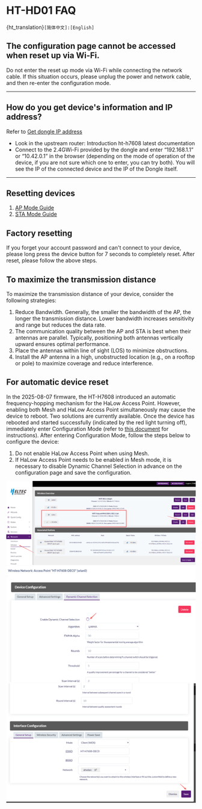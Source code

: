 # HT-HD01 FAQ

{ht_translation}`[简体中文]:[English]`

## The configuration page cannot be accessed when reset up via Wi-Fi.
Do not enter the reset up mode via Wi-Fi while connecting the network cable. If this situation occurs, please unplug the power and network cable, and then re-enter the configuration mode.

---------------------------------------

## How do you get device's information and IP address?
Refer to [Get dongle IP address](https://docs.heltec.org/en/wifi_halow/ht-hd01/index.html#view-and-change-the-configuration)
- Look in the upstream router: Introduction  ht-h7608 latest documentation
- Connect to the 2.4GWi-Fi provided by the dongle and enter “192.168.1.1” or “10.42.0.1” in the browser (depending on the mode of operation of the device, if you are not sure which one to enter, you can try both). You will see the IP of the connected device and the IP of the Dongle itself.

-------------------------------------

## Resetting devices

1. [AP Mode Guide](https://docs.heltec.org/en/wifi_halow/ht-hd01/ap.html)
2. [STA Mode Guide](https://docs.heltec.org/en/wifi_halow/ht-hd01/sta.html)

## Factory resetting
If you forget your account password and can't connect to your device, please long press the device button for 7 seconds to completely reset. After reset, please follow the above steps.

## To maximize the transmission distance
To maximize the transmission distance of your device, consider the following strategies:
1. Reduce Bandwidth. Generally, the smaller the bandwidth of the AP, the longer the transmission distance. Lower bandwidth increases sensitivity and range but reduces the data rate.
2. The communication quality between the AP and STA is best when their antennas are parallel. Typically, positioning both antennas vertically upward ensures optimal performance.
3. Place the antennas within line of sight (LOS) to minimize obstructions.
4. Install the AP antenna in a high, unobstructed location (e.g., on a rooftop or pole) to maximize coverage and reduce interference.

## For automatic device reset

In the 2025-08-07 firmware, the HT-H7608 introduced an automatic frequency-hopping mechanism for the HaLow Access Point. However, enabling both Mesh and HaLow Access Point simultaneously may cause the device to reboot. Two solutions are currently available.
Once the device has rebooted and started successfully (indicated by the red light turning off), immediately enter Configuration Mode (refer to [this document](https://docs.heltec.org/en/wifi_halow/ht-hd01/quick_started.html) for instructions). After entering Configuration Mode, follow the steps below to configure the device:
1. Do not enable HaLow Access Point when using Mesh.
2. If HaLow Access Point needs to be enabled in Mesh mode, it is necessary to disable Dynamic Channel Selection in advance on the configuration page and save the configuration.

![](img/faq/1.png)
![](img/faq/2.png)
![](img/faq/3.png)
